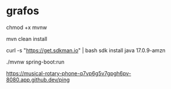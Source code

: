 # grafos

chmod +x mvnw

mvn clean install

curl -s "https://get.sdkman.io" | bash
sdk install java 17.0.9-amzn

./mvnw spring-boot:run

https://musical-rotary-phone-q7vp6g5v7gpgh6pv-8080.app.github.dev/ping